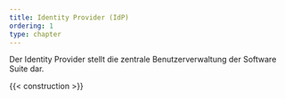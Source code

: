 ```yaml
---
title: Identity Provider (IdP)
ordering: 1
type: chapter
---
```


Der Identity Provider stellt die zentrale Benutzerverwaltung der Software Suite dar.

<!--more-->

{{< construction >}}